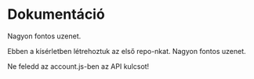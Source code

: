 # Dokumentáció

Nagyon fontos uzenet.

Ebben a kísérletben létrehoztuk az első repo-nkat.
Nagyon fontos uzenet.

Ne feledd az account.js-ben az API kulcsot!
